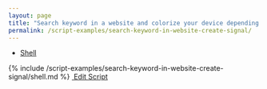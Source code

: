 ```yaml
---
layout: page
title: "Search keyword in a website and colorize your device depending on the result"
permalink: /script-examples/search-keyword-in-website-create-signal/
---
```


<!-- Nav tabs -->
<ul class="nav nav-tabs code-nav-tabs" role="tablist">
  <li class="nav-item">
    <a class="nav-link active shell-language" id="search-keyword-shell-tab" data-toggle="tab" href="#search-keyword-shell" role="tab" aria-controls="search-keyword-shell" aria-selected="false">Shell</a>
  </li>
</ul>

<!-- Tab panes -->
<div class="tab-content">
<!-- Shell code -->
<div class="code active tab-pane" id="search-keyword-shell" role="tabpanel" aria-labelledby="search-keyword-shell-tab" markdown="1">
{% include /script-examples/search-keyword-in-website-create-signal/shell.md %}
<!-- copy button -->
<a class="btn btn-sm copy-action" data-toggle="tooltip" data-placement="top" title="copy"  onclick="copyToClipBoard('search-keyword-shell')"><i class="fa fa-copy"></i></a>
<!-- edit button -->
<a class="btn btn-sm edit-action"  href="https://github.com/DasKeyboard/Daskeyboard.io/blob/master/_includes/script-examples/search-keyword-in-website-create-signal/shell.md"><i class="fa fa-pencil"></i>&nbsp;Edit Script</a>
</div>

</div>
